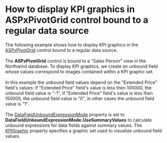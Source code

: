 # How to display KPI graphics in ASPxPivotGrid control bound to a regular data source


The following example shows how to display KPI graphics in the <a href="https://documentation.devexpress.com/#AspNet/clsDevExpressWebASPxPivotGridASPxPivotGridtopic">ASPxPivotGrid</a> control bound to a regular data source.<br /><br />The <strong>ASPxPivotGrid</strong> control is bound to a "Sales Person" view in the Northwind database. To display KPI graphics, we create an unbound field whose values correspond to images contained within a KPI graphic set.<br /><br />In this example the unbound field values depend on the "Extended Price" field's values: if "Extended Price" field's value is less then 100000, the unbound field value is "-1", if "Extended Price" field's value is less then 150000, the unbound field value is "0", in other cases the unbound field value is "1".<br /><br />The <a href="https://documentation.devexpress.com/#CoreLibraries/DevExpressXtraPivotGridPivotGridOptionsData_DataFieldUnboundExpressionModetopic">DataFieldUnboundExpressionMode</a> property is set to <strong>DataFieldUnboundExpressionMode.UseSummaryValues</strong> to calculate unbound expressions for data fields against summary values. The <a href="https://documentation.devexpress.com/#CoreLibraries/DevExpressXtraPivotGridPivotGridFieldBase_KPIGraphictopic">KPIGraphic</a> property specifies a graphic set used to visualize unbound field values.

<br/>


